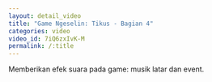 ```yaml
---
layout: detail_video
title: "Game Ngeselin: Tikus - Bagian 4"
categories: video
video_id: 7iQ6zxIvK-M
permalink: /:title
---
```

Memberikan efek suara pada game: musik latar dan event.